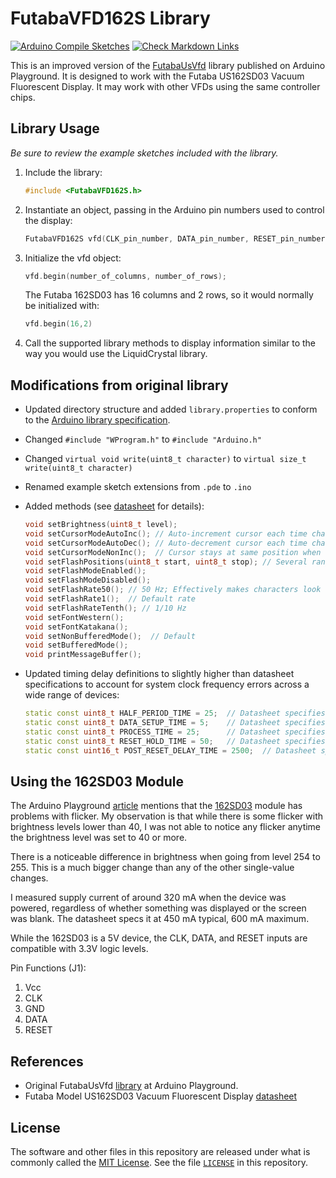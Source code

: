 # FutabaVFD162S Library

[![Arduino Compile Sketches](https://github.com/Andy4495/FutabaVFD162S/actions/workflows/arduino-compile-sketches.yml/badge.svg)](https://github.com/Andy4495/FutabaVFD162S/actions/workflows/arduino-compile-sketches.yml)
[![Check Markdown Links](https://github.com/Andy4495/FutabaVFD162S/actions/workflows/check-links.yml/badge.svg)](https://github.com/Andy4495/FutabaVFD162S/actions/workflows/check-links.yml)

This is an improved version of the [FutabaUsVfd][1] library published on Arduino Playground. It is designed to work with the Futaba US162SD03 Vacuum Fluorescent Display. It may work with other VFDs using the same controller chips.

## Library Usage

_Be sure to review the example sketches included with the library._

1. Include the library:

   ```cpp
   #include <FutabaVFD162S.h>
   ```

2. Instantiate an object, passing in the Arduino pin numbers used to control the display:

   ```cpp
   FutabaVFD162S vfd(CLK_pin_number, DATA_pin_number, RESET_pin_number);
   ```

3. Initialize the vfd object:

   ```cpp
   vfd.begin(number_of_columns, number_of_rows);
   ```

   The Futaba 162SD03 has 16 columns and 2 rows, so it would normally be initialized with:

   ```cpp
   vfd.begin(16,2)
   ```

4. Call the supported library methods to display information similar to the way you would use the LiquidCrystal library.

## Modifications from original library

- Updated directory structure and added `library.properties` to conform to the [Arduino library specification][3].
- Changed ``#include "WProgram.h"`` to `#include "Arduino.h"`
- Changed `virtual void write(uint8_t character)` to `virtual size_t write(uint8_t character)`
- Renamed example sketch extensions from `.pde` to `.ino`
- Added methods (see [datasheet][2] for details):

  ```cpp
  void setBrightness(uint8_t level);
  void setCursorModeAutoInc(); // Auto-increment cursor each time character is printed (default)
  void setCursorModeAutoDec(); // Auto-decrement cursor each time character is printed
  void setCursorModeNonInc();  // Cursor stays at same position when character is printed
  void setFlashPositions(uint8_t start, uint8_t stop); // Several ranges can be chosen with multiple calls and may overlap
  void setFlashModeEnabled();
  void setFlashModeDisabled();
  void setFlashRate50(); // 50 Hz; Effectively makes characters look 1/2 as bright as non-flashing characters
  void setFlashRate1();  // Default rate
  void setFlashRateTenth(); // 1/10 Hz
  void setFontWestern();
  void setFontKatakana();
  void setNonBufferedMode();  // Default
  void setBufferedMode();
  void printMessageBuffer();
  ```

- Updated timing delay definitions to slightly higher than datasheet specifications to account for system clock frequency errors across a wide range of devices:

  ```cpp
  static const uint8_t HALF_PERIOD_TIME = 25;  // Datasheet specifies 20 us (40 us clock period, TCLOCK)
  static const uint8_t DATA_SETUP_TIME = 5;    // Datasheet specifies 3 us (tsu)
  static const uint8_t PROCESS_TIME = 25;      // Datasheet specifies 25 us (tprocess)
  static const uint8_t RESET_HOLD_TIME = 50;   // Datasheet specifies 30 us (twRST). This parameter seemed to be most sensitive to specfic minimal timing.
  static const uint16_t POST_RESET_DELAY_TIME = 2500;  // Datasheet specifies 2000 us (twait)
  ```

## Using the 162SD03 Module

The Arduino Playground [article][1] mentions that the [162SD03][2] module has problems with flicker. My observation is that while there is some flicker with brightness levels lower than 40, I was not able to notice any flicker anytime the brightness level was set to 40 or more.

There is a noticeable difference in brightness when going from level 254 to 255. This is a much bigger change than any of the other single-value changes.

I measured supply current of around 320 mA when the device was powered, regardless of whether something was displayed or the screen was blank. The datasheet specs it at 450 mA typical, 600 mA maximum.

While the 162SD03 is a 5V device, the CLK, DATA, and RESET inputs are compatible with 3.3V logic levels.

Pin Functions (J1):

1. Vcc
2. CLK
3. GND
4. DATA
5. RESET

## References

- Original FutabaUsVfd [library][1] at Arduino Playground.
- Futaba Model US162SD03 Vacuum Fluorescent Display [datasheet][2]

## License

The software and other files in this repository are released under what is commonly called the [MIT License][100]. See the file [`LICENSE`][101] in this repository.

[1]: https://playground.arduino.cc/Main/FutabaUsVfd/
[2]: ./extras//VFD-162.pdf
[3]: https://arduino.github.io/arduino-cli/latest/library-specification/
[100]: https://choosealicense.com/licenses/mit/
[101]: ./LICENSE
[//]: # ([200]: https://github.com/Andy4495/FutabaVFD162S)

